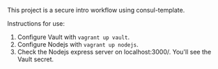 This project is a secure intro workflow using consul-template.

Instructions for use:

1. Configure Vault with `vagrant up vault`.
2. Configure Nodejs with `vagrant up nodejs`.
3. Check the Nodejs express server on localhost:3000/. You'll see the Vault secret.
